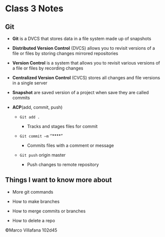 # Class 3 Notes

## Git

+ **Git** is a DVCS that stores data in a file system made up of snapshots 

+ **Distributed Version Control** (DVCS) allows you to revisit versions of a file or files by storing changes mirrored repositories 

+ **Version Control** is a system that allows you to revisit various versions of a file or files by recording changes 

+ **Centralized Version Control** (CVCS) stores all changes and file versions in a single server 

+ **Snapshot** are saved version of a project when save they are called commits 

+ **ACP**(add, commit, push) 

  + `Git add .` 

    + Tracks and stages files for commit 

  + `Git commit –m`  ‘’****” 

    + Commits files with a comment or message 

  + `Git push` origin master  

    + Push changes to remote repository  

## Things I want to know more about 

+ More git commands 

+ How to make branches  

+ How to merge commits or branches

+ How to delete a repo


©Marco Villafana 102d45